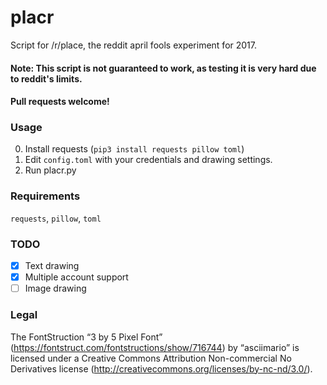 # placr
Script for /r/place, the reddit april fools experiment for 2017.

#### Note: This script is not guaranteed to work, as testing it is very hard due to reddit's limits.
#### Pull requests welcome!

### Usage
0. Install requests (`pip3 install requests pillow toml`)
1. Edit `config.toml` with your credentials and drawing settings.
2. Run placr.py
### Requirements
`requests`, `pillow`, `toml`
### TODO
- [x] Text drawing
- [x] Multiple account support
- [ ] Image drawing

### Legal
The FontStruction “3 by 5 Pixel Font” (https://fontstruct.com/fontstructions/show/716744) by “asciimario” is licensed under a Creative Commons Attribution Non-commercial No Derivatives license (http://creativecommons.org/licenses/by-nc-nd/3.0/).
